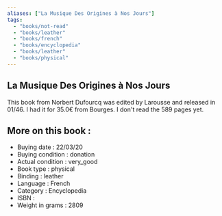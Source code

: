 ```yaml
---
aliases: ["La Musique Des Origines à Nos Jours"] 
tags: 
  - "books/not-read" 
  - "books/leather" 
  - "books/french"
  - "books/encyclopedia"
  - "books/leather"
  - "books/physical"
---
```



## La Musique Des Origines à Nos Jours
This book from Norbert Dufourcq was edited by Larousse and released in 01/46. I had it for 35.0€ from Bourges. I don't read the 589 pages yet.

## More on this book :
- Buying date : 22/03/20
- Buying condition : donation
- Actual condition : very_good
- Book type : physical
- Binding : leather
- Language : French
- Category : Encyclopedia
- ISBN : 
- Weight in grams : 2809
